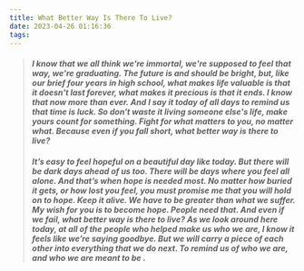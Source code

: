 ```yaml
---
title: What Better Way Is There To Live?
date: 2023-04-26 01:16:36
tags:
---
```


> #### 						*I know that we all think we're immortal, we're supposed to feel that way, we're graduating. The future is and should be bright, but, like our brief four years in high school, what makes life valuable is that it doesn't last forever, what makes it precious is that it ends. I know that now more than ever. And I say it today of all days to remind us that time is luck. So don't waste it living someone else's life, make yours count for something. Fight for what matters to you, no matter what. Because even if you fall short, what better way is there to live?*
>
> #### 						*It’s easy to feel hopeful on a beautiful day like today. But there will be dark days ahead of us too. There will be days where you feel all alone. And that’s when hope is needed most. No matter how buried it gets, or how lost you feel, you must promise me that you will hold on to hope. Keep it alive. We have to be greater than what we suffer. My wish for you is to become hope. People need that. And even if we fail, what better way is there to live? As we look around here today, at all of the people who helped make us who we are, I know it feels like we’re saying goodbye. But we will carry a piece of each other into everything that we do next. To remind us of who we are, and who we are meant to be .* 
>

